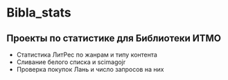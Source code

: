 # Bibla_stats

## Проекты по статистике для Библиотеки ИТМО

- Статистика ЛитРес по жанрам и типу контента
- Сливание белого списка и scimagojr
- Проверка покупок Лань и число запросов на них
